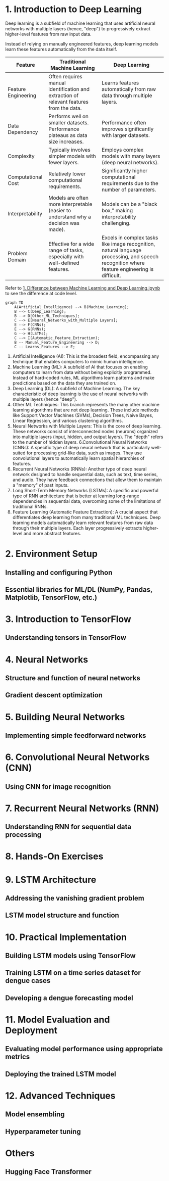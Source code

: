 # 1. Introduction to Deep Learning

Deep learning is a subfield of machine learning that uses artificial neural networks with multiple layers (hence, "deep") to progressively extract higher-level features from raw input data.

Instead of relying on manually engineered features, deep learning models learn these features automatically from the data itself.

| Feature	| Traditional Machine Learning |	Deep Learning |
| -------	| ---------------------------- |	------------- |
| Feature Engineering	| Often requires manual identification and extraction of relevant features from the data.	| Learns features automatically from raw data through multiple layers. |
| Data Dependency	| Performs well on smaller datasets. Performance plateaus as data size increases.	| Performance often improves significantly with larger datasets. |
| Complexity	| Typically involves simpler models with fewer layers.	| Employs complex models with many layers (deep neural networks). |
| Computational Cost	| Relatively lower computational requirements.	| Significantly higher computational requirements due to the number of parameters. |
| Interpretability	| Models are often more interpretable (easier to understand why a decision was made).	| Models can be a "black box," making interpretability challenging. |
| Problem Domain	| Effective for a wide range of tasks, especially with well-defined features.	| Excels in complex tasks like image recognition, natural language processing, and speech recognition where feature engineering is difficult. |

Refer to [1. Difference between Machine Learning and Deep Learning.ipynb](https://github.com/atlas-github/nih_lstm/blob/main/1_Difference_between_Machine_Learning_and_Deep_Learning.ipynb) to see the difference at code level.

```mermaid
graph TD
    A(Artificial_Intelligence) --> B(Machine_Learning);
    B --> C(Deep_Learning);
    B --> D[Other_ML_Techniques];
    C --> E[Neural_Networks_with_Multiple Layers];
    E --> F(CNNs);
    E --> G(RNNs);
    G --> H(LSTMs);
    C --> I(Automatic_Feature_Extraction);
    B -- Manual_Feature_Engineering --> D;
    C -- Learns_Features --> E;
```

1. Artificial Intelligence (AI): This is the broadest field, encompassing any technique that enables computers to mimic human intelligence.
2. Machine Learning (ML): A subfield of AI that focuses on enabling computers to learn from data without being explicitly programmed. Instead of hard-coded rules, ML algorithms learn patterns and make predictions based on the data they are trained on.   
3. Deep Learning (DL): A subfield of Machine Learning. The key characteristic of deep learning is the use of neural networks with multiple layers (hence "deep").
4. Other ML Techniques: This branch represents the many other machine learning algorithms that are not deep learning. These include methods like Support Vector Machines (SVMs), Decision Trees, Naive Bayes, Linear Regression, and various clustering algorithms.
5. Neural Networks with Multiple Layers: This is the core of deep learning. These networks consist of interconnected nodes (neurons) organized into multiple layers (input, hidden, and output layers). The "depth" refers to the number of hidden layers.
6.Convolutional Neural Networks (CNNs): A specific type of deep neural network that is particularly well-suited for processing grid-like data, such as images. They use convolutional layers to automatically learn spatial hierarchies of features.   
7. Recurrent Neural Networks (RNNs): Another type of deep neural network designed to handle sequential data, such as text, time series, and audio. They have feedback connections that allow them to maintain a "memory" of past inputs.
8. Long Short-Term Memory Networks (LSTMs): A specific and powerful type of RNN architecture that is better at learning long-range dependencies in sequential data, overcoming some of the limitations of traditional RNNs.
9. Feature Learning (Automatic Feature Extraction): A crucial aspect that differentiates deep learning from many traditional ML techniques. Deep learning models automatically learn relevant features from raw data through their multiple layers. Each layer progressively extracts higher-level and more abstract features.

# 2. Environment Setup
## Installing and configuring Python
## Essential libraries for ML/DL (NumPy, Pandas, Matplotlib, TensorFlow, etc.)

# 3. Introduction to TensorFlow
## Understanding tensors in TensorFlow

# 4. Neural Networks
## Structure and function of neural networks
## Gradient descent optimization

# 5. Building Neural Networks
## Implementing simple feedforward networks

# 6. Convolutional Neural Networks (CNN)
## Using CNN for image recognition

# 7. Recurrent Neural Networks (RNN)
## Understanding RNN for sequential data processing

# 8. Hands-On Exercises

# 9. LSTM Architecture
## Addressing the vanishing gradient problem
## LSTM model structure and function

# 10. Practical Implementation
## Building LSTM models using TensorFlow
## Training LSTM on a time series dataset for dengue cases
## Developing a dengue forecasting model

# 11. Model Evaluation and Deployment
## Evaluating model performance using appropriate metrics
## Deploying the trained LSTM model

# 12. Advanced Techniques
## Model ensembling
## Hyperparameter tuning

# Others
## Hugging Face Transformer

